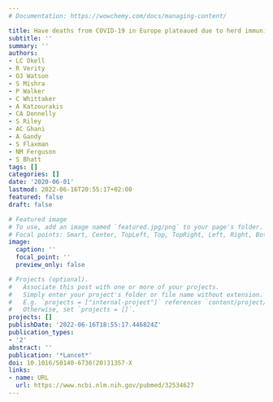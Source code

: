 ```yaml
---
# Documentation: https://wowchemy.com/docs/managing-content/

title: Have deaths from COVID-19 in Europe plateaued due to herd immunity?
subtitle: ''
summary: ''
authors:
- LC Okell
- R Verity
- OJ Watson
- S Mishra
- P Walker
- C Whittaker
- A Katzourakis
- CA Donnelly
- S Riley
- AC Ghani
- A Gandy
- S Flaxman
- NM Ferguson
- S Bhatt
tags: []
categories: []
date: '2020-06-01'
lastmod: 2022-06-16T20:55:17+02:00
featured: false
draft: false

# Featured image
# To use, add an image named `featured.jpg/png` to your page's folder.
# Focal points: Smart, Center, TopLeft, Top, TopRight, Left, Right, BottomLeft, Bottom, BottomRight.
image:
  caption: ''
  focal_point: ''
  preview_only: false

# Projects (optional).
#   Associate this post with one or more of your projects.
#   Simply enter your project's folder or file name without extension.
#   E.g. `projects = ["internal-project"]` references `content/project/deep-learning/index.md`.
#   Otherwise, set `projects = []`.
projects: []
publishDate: '2022-06-16T18:55:17.446824Z'
publication_types:
- '2'
abstract: ''
publication: '*Lancet*'
doi: 10.1016/S0140-6736(20)31357-X
links:
- name: URL
  url: https://www.ncbi.nlm.nih.gov/pubmed/32534627
---
```

